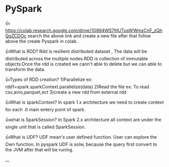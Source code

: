 # PySpark
👍https://colab.research.google.com/drive/1G894WS7ltIUTusWWmsCnF_zQhQqZCDOc
search the above link and create a new file 
after that follow above the create Pyspark in colab.

👍What is RDD?
    Rdd is resilient distributed dataset , The data will be distributed across the multiple nodes.RDD is collection of immutable objects.Once the rdd is created we cann't able to delete but we can able to transform the data.

👍Types of RDD creation?
     1)Parallelize 
           ex: rdd1=spark.sparkContext.parallelize(data)
     2)Read the file
           ex: To read csv,avro,parquet,ect
     3)create a new rdd from external rdd

👍What is sparkContext?
     In spark 1.x architecture we need to create context  for each .It main entery point of spark.
     
👍what is SparkSession?
      In Spark 2.x architecture all context are under the single unit that is called SparkSession.
	
👍What is UDF?
      UDF mean's user defined function. User can explore the Own function. In pyspark UDF is solw, because the query first convert to the JVM after that will be runing.
      
__
